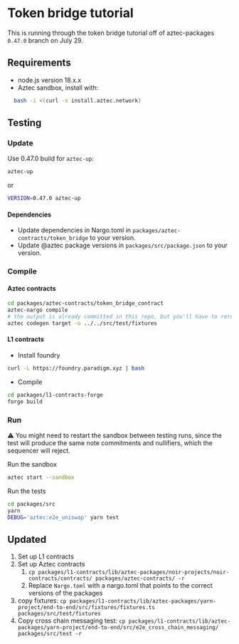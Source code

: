 # Token bridge tutorial

This is running through the token bridge tutorial off of aztec-packages `0.47.0` branch on July 29.

## Requirements

- node.js version 18.x.x
- Aztec sandbox, install with:

```bash
  bash -i <(curl -s install.aztec.network)
```

## Testing

### Update

Use 0.47.0 build for `aztec-up`:

```bash
aztec-up
```

or

```bash
VERSION=0.47.0 aztec-up
```

#### Dependencies

- Update dependencies in Nargo.toml in `packages/aztec-contracts/token_bridge` to your version.
- Update @aztec package versions in `packages/src/package.json` to your version.

### Compile

#### Aztec contracts

```bash
cd packages/aztec-contracts/token_bridge_contract
aztec-nargo compile
# the output is already committed in this repo, but you'll have to rerun this if you change anything in the contract
aztec codegen target -o ../../src/test/fixtures
```

#### L1 contracts

- Install foundry

```bash
curl -L https://foundry.paradigm.xyz | bash
```

- Compile

```bash
cd packages/l1-contracts-forge
forge build
```

### Run

:warning: You might need to restart the sandbox between testing runs, since the test will produce the same note commitments and nullifiers, which the sequencer will reject.

Run the sandbox

```bash
aztec start --sandbox
```

Run the tests

```bash
cd packages/src
yarn
DEBUG='aztec:e2e_uniswap' yarn test
```

## Updated

1. Set up L1 contracts
2. Set up Aztec contracts
   1. `cp packages/l1-contracts/lib/aztec-packages/noir-projects/noir-contracts/contracts/ packages/aztec-contracts/ -r`
   2. Replace `Nargo.toml` with a nargo.toml that points to the correct versions of the packages
3. copy fixtures: `cp packages/l1-contracts/lib/aztec-packages/yarn-project/end-to-end/src/fixtures/fixtures.ts packages/src/test/fixtures`
4. Copy cross chain messaging test: `cp packages/l1-contracts/lib/aztec-packages/yarn-project/end-to-end/src/e2e_cross_chain_messaging/ packages/src/test -r`
